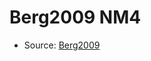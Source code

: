 <a name="material" />

# Berg2009 NM4
<script type="application/ld+json">
  {
    "@context": "https://schema.org/",
    "@type": "ChemicalSubstance",
    "http://purl.org/dc/terms/conformsTo":
      {
        "@type": "CreativeWork",
        "@id": "https://bioschemas.org/profiles/ChemicalSubstance/0.4-RELEASE/"
      },
    "@id": "https://egonw.github.io/nanowiki/nanowiki148.html#material",
    "name": "Berg2009 NM4",
    "sameAs": "http://127.0.0.1/mediawiki/index.php/Special:URIResolver/Berg2009_NM4"
  }
</script>


* Source: [Berg2009](http://127.0.0.1/mediawiki/index.php/Special:URIResolver/Berg2009)
